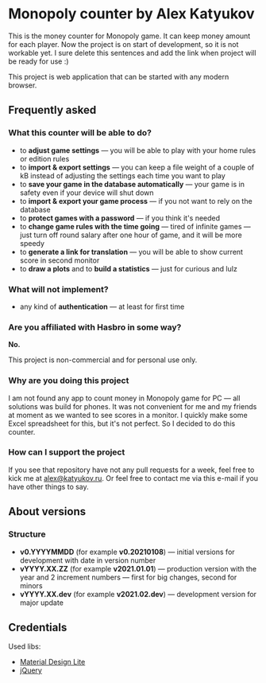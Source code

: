 # Monopoly counter by Alex Katyukov

This is the money counter for Monopoly game. It
can keep money amount for each player. Now the
project is on start of development, so it is
not workable yet. I sure delete this sentences
and add the link when project will be ready
for use :)

This project is web application that can be
started with any modern browser.

## Frequently asked

### What this counter will be able to do?

* to **adjust game settings** — you will be able
  to play with your home rules or edition rules
* to **import & export settings** — you can keep
  a file weight of a couple of kB instead of
  adjusting the settings each time you want to
  play
* to **save your game in the database
  automatically** — your game is in safety even if
  your device will shut down
* to **import & export your game process** — if
  you not want to rely on the database
* to **protect games with a password** — if you
  think it's needed
* to **change game rules with the time going** —
  tired of infinite games — just turn off round
  salary after one hour of game, and it will be
  more speedy
* to **generate a link for translation** — you
  will be able to show current score in second
  monitor
* to **draw a plots** and to **build a 
  statistics** — just for curious and lulz
  
### What will not implement?

* any kind of **authentication** — at least for
  first time
  
### Are you affiliated with Hasbro in some way?

**No.**

This project is non-commercial and for personal
use only.

### Why are you doing this project

I am not found any app to count money in Monopoly
game for PC — all solutions was build for phones.
It was not convenient for me and my friends at
moment as we wanted to see scores in a monitor. I
quickly make some Excel spreadsheet for this, but
it's not perfect. So I decided to do this
counter.

### How can I support the project

If you see that repository have not any pull 
requests for a week, feel free to kick me at
[alex@katyukov.ru](mailto:alex@katyukov.ru).
Or feel free to contact me via this e-mail if you
have other things to say.

## About versions

### Structure

* **v0.YYYYMMDD** (for example **v0.20210108**) —
  initial versions for development with date in
  version number
* **vYYYY.XX.ZZ** (for example **v2021.01.01**) —
  production version with the year and 2 increment
  numbers — first for big changes, second for
  minors
* **vYYYY.XX.dev** (for example **v2021.02.dev**)
  — development version for major update
  
## Credentials

Used libs:

* [Material Design Lite](https://getmdl.io/)
* [jQuery](https://jquery.com/)